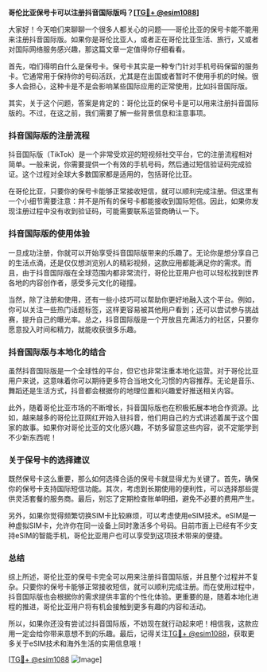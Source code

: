 **哥伦比亚保号卡可以注册抖音国际版吗？[[TG💪+ @esim1088](https://t.me/s/esim1088)]**

大家好！今天咱们来聊聊一个很多人都关心的问题——哥伦比亚的保号卡能不能用来注册抖音国际版。如果你是哥伦比亚人，或者正在哥伦比亚生活、旅行，又或者对国际网络服务感兴趣，那这篇文章一定值得你仔细看看。

首先，咱们得明白什么是保号卡。保号卡其实是一种专门针对手机号码保留的服务卡。它通常用于保持你的号码活跃，尤其是在出国或者暂时不使用手机的时候。很多人会担心，这种卡是不是会影响某些国际应用的正常使用，比如抖音国际版。

其实，关于这个问题，答案是肯定的：哥伦比亚的保号卡是可以用来注册抖音国际版的。不过，在这之前，我们需要了解一些背景信息和注意事项。

### 抖音国际版的注册流程

抖音国际版（TikTok）是一个非常受欢迎的短视频社交平台，它的注册流程相对简单。一般来说，你需要提供一个有效的手机号码，然后通过短信验证码完成验证。这个过程对全球大多数国家都是适用的，包括哥伦比亚。

在哥伦比亚，只要你的保号卡能够正常接收短信，就可以顺利完成注册。但这里有一个小细节需要注意：并不是所有的保号卡都能接收到国际短信。因此，如果你发现注册过程中没有收到验证码，可能需要联系运营商确认一下。

### 抖音国际版的使用体验

一旦成功注册，你就可以开始享受抖音国际版带来的乐趣了。无论你是想分享自己的生活点滴，还是仅仅想浏览别人的精彩视频，这款应用都能满足你的需求。而且，由于抖音国际版在全球范围内都非常流行，哥伦比亚用户也可以轻松找到世界各地的内容创作者，感受多元文化的碰撞。

当然，除了注册和使用，还有一些小技巧可以帮助你更好地融入这个平台。例如，你可以关注一些热门话题标签，这样更容易被其他用户看到；还可以尝试参与挑战赛，提升自己的曝光率。总之，抖音国际版是一个开放且充满活力的社区，只要你愿意投入时间和精力，就能收获很多乐趣。

### 抖音国际版与本地化的结合

虽然抖音国际版是一个全球性的平台，但它也非常注重本地化运营。对于哥伦比亚用户来说，这意味着你可以期待更多符合当地文化习惯的内容推荐。无论是音乐、舞蹈还是生活方式，抖音都会根据你的地理位置和兴趣爱好推送相关内容。

此外，随着哥伦比亚市场的不断增长，抖音国际版也在积极拓展本地合作资源。比如，越来越多的哥伦比亚网红开始入驻抖音，他们用自己的方式讲述着属于这个国家的故事。如果你对哥伦比亚的文化感兴趣，不妨多留意这些内容，说不定能学到不少新东西呢！

### 关于保号卡的选择建议

既然保号卡这么重要，那么如何选择合适的保号卡就显得尤为关键了。首先，确保你的保号卡支持国际短信功能。其次，考虑到长期使用的便利性，可以选择那些提供灵活套餐的服务商。最后，别忘了定期检查账单明细，避免不必要的费用产生。

另外，如果你觉得频繁切换SIM卡比较麻烦，可以考虑使用eSIM技术。eSIM是一种虚拟SIM卡，允许你在同一设备上同时激活多个号码。目前市面上已经有不少支持eSIM的智能手机，哥伦比亚用户也可以享受到这项技术带来的便捷。

### 总结

综上所述，哥伦比亚的保号卡完全可以用来注册抖音国际版，并且整个过程并不复杂。只要你的保号卡能够正常接收短信，就可以顺利完成注册。而在使用过程中，抖音国际版也会根据你的需求提供丰富的个性化体验。更重要的是，随着本地化进程的推进，哥伦比亚用户将有机会接触到更多有趣的内容和活动。

所以，如果你还没有尝试过抖音国际版，不妨现在就行动起来吧！相信我，这款应用一定会给你带来意想不到的乐趣。最后，记得关注[TG💪+ @esim1088](https://t.me/s/esim1088)，获取更多关于eSIM技术和海外生活的实用信息哦！

[[TG💪+ @esim1088](https://t.me/s/esim1088) ![Image](https://i.postimg.cc/4NQfJmqS/Snipaste-2025-05-13-00-14-12.png)]